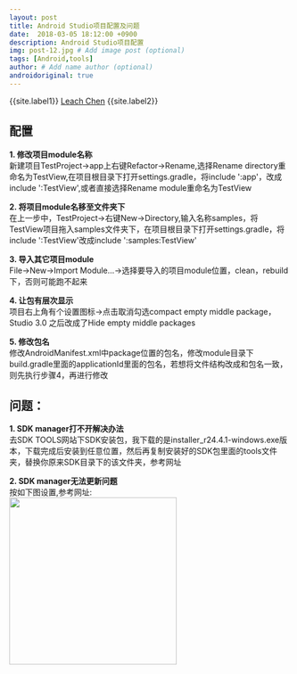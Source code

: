 ```yaml
---
layout: post
title: Android Studio项目配置及问题
date:  2018-03-05 18:12:00 +0900  
description: Android Studio项目配置
img: post-12.jpg # Add image post (optional)
tags: [Android,tools]
author: # Add name author (optional)
androidoriginal: true
---
```


{{site.label1}} <a href="https://www.leachchen.com/" target="\_blank">Leach Chen</a> {{site.label2}}

## **配置** ##

**1. 修改项目module名称**<br>
新建项目TestProject->app上右键Refactor->Rename,选择Rename directory重命名为TestView,在项目根目录下打开settings.gradle，将include ':app'，改成include ':TestView',或者直接选择Rename module重命名为TestView

**2. 将项目module名移至文件夹下**<br>
在上一步中，TestProject->右键New->Directory,输入名称samples，将TestView项目拖入samples文件夹下，在项目根目录下打开settings.gradle，将include ':TestView'改成include ':samples:TestView'

**3. 导入其它项目module**<br>
File->New->Import Module...->选择要导入的项目module位置，clean，rebuild下，否则可能跑不起来

**4. 让包有层次显示**<br>
项目右上角有个设置图标->点击取消勾选compact empty middle package，Studio 3.0 之后改成了Hide empty middle packages

**5. 修改包名**<br>
修改AndroidManifest.xml中package位置的包名，修改module目录下build.gradle里面的applicationId里面的包名，若想将文件结构改成和包名一致，则先执行步骤4，再进行修改

## **问题：** ##

**1. SDK manager打不开解决办法**<br>
去<a href="http://tools.android-studio.org/index.php/sdk" style="text-decoration: none;" target="_blank"  title="点击前往">SDK TOOLS</a>网站下SDK安装包，我下载的是installer_r24.4.1-windows.exe版本，下载完成后安装到任意位置，然后再复制安装好的SDK包里面的tools文件夹，替换你原来SDK目录下的该文件夹，<a href="http://blog.csdn.net/star714/article/details/70653201" style="text-decoration: none;" target="_blank"  title="点击前往">参考网址</a>

**2. SDK manager无法更新问题**<br>
按如下图设置,<a href="http://blog.csdn.net/lvxiangan/article/details/71425186?utm_source=itdadao&utm_medium=referral" style="text-decoration: none;" target="_blank"  title="点击前往">参考网址</a>:<br>
<img src="{{site.imagepath}}/assets/img/blog/androidoriginal/androidstudio/sdkupdate.jpg" height = "300px"/>
